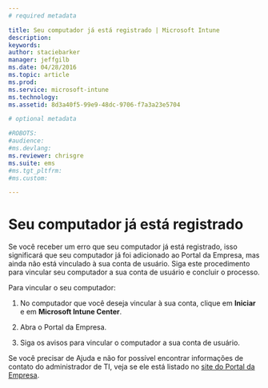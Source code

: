 ```yaml
---
# required metadata

title: Seu computador já está registrado | Microsoft Intune
description:
keywords:
author: staciebarker
manager: jeffgilb
ms.date: 04/28/2016
ms.topic: article
ms.prod:
ms.service: microsoft-intune
ms.technology:
ms.assetid: 8d3a40f5-99e9-48dc-9706-f7a3a23e5704

# optional metadata

#ROBOTS:
#audience:
#ms.devlang:
ms.reviewer: chrisgre
ms.suite: ems
#ms.tgt_pltfrm:
#ms.custom:

---
```



# Seu computador já está registrado

Se você receber um erro que seu computador já está registrado, isso significará que seu computador já foi adicionado ao Portal da Empresa, mas ainda não está vinculado à sua conta de usuário. Siga este procedimento para vincular seu computador a sua conta de usuário e concluir o processo.

Para vincular o seu computador:

1.  No computador que você deseja vincular à sua conta, clique em **Iniciar** e em **Microsoft Intune Center**.

2.  Abra o Portal da Empresa.

3.  Siga os avisos para vincular o computador a sua conta de usuário.

Se você precisar de Ajuda e não for possível encontrar informações de contato do administrador de TI, veja se ele está listado no [site do Portal da Empresa](http://portal.manage.microsoft.com).

<!--HONumber=Jun16_HO1-->


